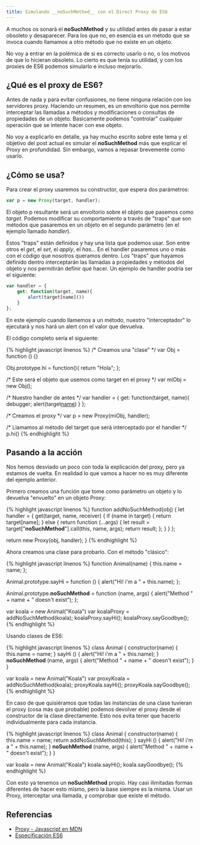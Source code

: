 ```yaml
---
title: Simulando __noSuchMethod__ con el Direct Proxy de ES6
---
```


A muchos os sonará el __noSuchMethod__ y su utilidad antes de pasar a estar obsoleto y desaparecer. Para los que no, en esencia es un método que se invoca cuando llamamos a otro método que no existe en un objeto.

No voy a entrar en la polémica de si es correcto usarlo o no, o los motivos de que lo hicieran obsoleto. Lo cierto es que tenía su utilidad, y con los proxies de ES6 podemos simularlo e incluso mejorarlo.

## ¿Qué es el proxy de ES6?
Antes de nada y para evitar confusiones, no tiene ninguna relación con los servidores proxy. Haciendo un resumen, es un envoltorio que nos permite interceptar las llamadas a métodos y modificaciones o consultas de propiedades de un objeto. Basicamente podemos "controlar" cualquier operación que se intente hacer con ese objeto.

No voy a explicarlo en detalle, ya hay mucho escrito sobre este tema y el objetivo del post actual es simular el __noSuchMethod__ más que explicar el Proxy en profundidad. Sin embargo, vamos a repasar brevemente como usarlo.

## ¿Cómo se usa?

Para crear el proxy usaremos su constructor, que espera dos parámetros:

```javascript
var p = new Proxy(target, handler);
```

El objeto p resultante será un envoltorio sobre el objeto que pasemos como *target*. Podemos modificar su comportamiento a través de "traps" que son métodos que pasaremos en un objeto en el segundo parámetro (en el ejemplo llamado *handler*).

Estos "traps" están definidos y hay una lista que podemos usar. Son entre otros el *get*, el *set*, el *apply*, el *has*... En el handler pasaremos uno o más con el código que nosotros queramos dentro. Los "traps" que hayamos definido dentro interceptarán las llamadas a propiedades y métodos del objeto y nos permitirán definir qué hacer. Un ejemplo de handler podría ser el siguiente:

```javascript
var handler = {
    get: function(target, name){
        alert(target[name]())
    }
};
```

En este ejemplo cuando llamemos a un método, nuestro "interceptador" lo ejecutará y nos hará un alert con el valor que devuelva.

El código completo sería el siguiente:

{% highlight javascript linenos %}
/* Creamos una "clase" */
var Obj = function () {}

Obj.prototype.hi = function(){
	return "Hola";
};

/* Este será el objeto que usemos como target en el proxy */
var miObj = new Obj();

/* Nuestro handler de antes */
var handler = {
    get: function(target, name){
    debugger;
        alert(target[name]())
    }
};

/* Creamos el proxy */
var p = new Proxy(miObj, handler);

/* Llamamos al método del target que será interceptado por el handler */
p.hi()
{% endhighlight %}

## Pasando a la acción
Nos hemos desviado un poco con toda la explicación del proxy, pero ya estamos de vuelta. En realidad lo que vamos a hacer no es muy diferente del ejemplo anterior.

Primero creamos una función que tome como parámetro un objeto y lo devuelva "envuelto" en un objeto Proxy:

{% highlight javascript linenos %}
function addNoSuchMethod(obj) {
  let handler = {
    get(target, name, receiver) {
      if (name in target) {
        return target[name];
      } else {
        return function (...args) {
          let result = target["__noSuchMethod__"].call(this, name, args);
          return result;
        };
      }
    }
  };
  
  return new Proxy(obj, handler);
}
{% endhighlight %}

Ahora creamos una clase para probarlo. Con el método "clásico":

{% highlight javascript linenos %}
function Animal(name) {
	this.name = name;
};

Animal.prototype.sayHi = function () {
  alert("Hi! i'm a " + this.name);
};

Animal.prototype.__noSuchMethod__ = function (name, args) {
  alert("Method " + name + " doesn't exist");
};
 
 var koala = new Animal("Koala")
 var koalaProxy = addNoSuchMethod(koala);
 koalaProxy.sayHi();
 koalaProxy.sayGoodbye();
{% endhighlight %}

Usando clases de ES6:

{% highlight javascript linenos %}
 class Animal {
   constructor(name) {
     this.name = name;
   }
   sayHi () {
     alert("Hi! i'm a " + this.name);
   }
   __noSuchMethod__ (name, args) {
   	alert("Method " + name + " doesn't exist");
   }
 }
 
 var koala = new Animal("Koala")
 var proxyKoala = addNoSuchMethod(koala);
 proxyKoala.sayHi();
 proxyKoala.sayGoodbye();
{% endhighlight %}

En caso de que quisiéramos que todas las instancias de una clase tuvieran el proxy (cosa más que probable) podemos devolver el proxy desde el constructor de la clase directamente. Esto nos evita tener que hacerlo individualmente para cada instancia.

{% highlight javascript linenos %}
class Animal {
   constructor(name) {
     this.name = name;
     return addNoSuchMethod(this);
   }
   sayHi () {
     alert("Hi! i'm a " + this.name);
   }
   __noSuchMethod__ (name, args) {
   	alert("Method " + name + " doesn't exist");
   }
 }
 
 var koala = new Animal("Koala")
 koala.sayHi();
 koala.sayGoodbye();
{% endhighlight %}

Con esto ya tenemos un __noSuchMethod__ propio. Hay casi ilimitadas formas diferentes de hacer esto mismo, pero la base siempre es la misma. Usar un Proxy, interceptar una llamada, y comprobar que existe el método.

## Referencias
* [Proxy - Javascript en MDN](https://developer.mozilla.org/en-US/docs/Web/JavaScript/Reference/Global_Objects/Proxy)
* [Especificación ES6](http://www.ecma-international.org/ecma-262/6.0/#sec-proxy-objects)
